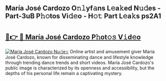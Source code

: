 ## María José Cardozo O𝚗𝚕yf𝚊ns L𝚎a𝚔ed N𝚞𝚍es - Part-3uB P𝚑𝚘tos Vi𝚍𝚎o - H𝚘𝚝 Part L𝚎a𝚔s ps2A1

# <h2><a href="http://kf0h5qm.oniu.top/?m=Mar%c3%ada+Jos%c3%a9+Cardozo">🔗👉 🔴 María José Cardozo P𝚑ot𝚘𝚜 V𝚒d𝚎o</a></h2>

[![María José Cardozo Nu𝚍e𝚜](https://i.imgur.com/0qMVB7G.gif)](http://kf0h5qm.oniu.top/?m=Mar%c3%ada+Jos%c3%a9+Cardozo)
Online artist and amusement giver María José Cardozo, known for disseminating dance and lifestyle knowledge through trending dance trends and short videos. María José Cardozo's public image is characterized by its openness and accessibility, but the depths of his personal life remain a captivating mystery.  
